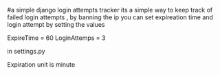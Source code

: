 #a simple django login attempts tracker
its a simple way  to keep track of failed login attempts , by banning the ip
you can set expireation time and login attempt by setting the values


ExpireTime = 60 
LoginAttemps = 3

in settings.py

Expiration unit is minute
 

